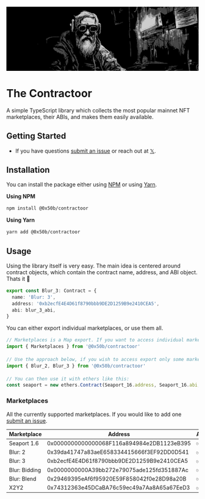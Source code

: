 <p align="center">
  <img src="./cover.png">
</p>

# The Contractoor

A simple TypeScript library which collects the most popular mainnet NFT marketplaces, their ABIs, and makes them easily available.

## Getting Started

- If you have questions [submit an issue](https://github.com/designoor/contractoor/issues) or reach out at [𝕏](https://x.com/0x50b).

## Installation

You can install the package either using [NPM](https://www.npmjs.com/package/@0x50b/contractoor) or using [Yarn](https://yarnpkg.com/package?q=contractoor&name=%400x50b%2Fcontractoor).

**Using NPM**

```bash
npm install @0x50b/contractoor
```

**Using Yarn**

```bash
yarn add @0x50b/contractoor
```

## Usage

Using the library itself is very easy. The main idea is centered around contract objects, which contain the contract name, address, and ABI object. Thats it 🤯

```TypeScript
export const Blur_3: Contract = {
  name: 'Blur: 3',
  address: '0xb2ecfE4E4D61f8790bbb9DE2D1259B9e2410CEA5',
  abi: blur_3_abi,
}
```

You can either export individual marketplaces, or use them all.

```TypeScript
// Marketplaces is a Map export. If you want to access individual marketplaces, use Marketplaces.get('blur_2')
import { Marketplaces } from '@0x50b/contractoor'

// Use the approach below, if you wish to access export only some marketplaces.
import { Blur_2, Blur_3 } from '@0x50b/contractoor'

// You can then use it with ethers like this:
const seaport = new ethers.Contract(Seaport_16.address, Seaport_16.abi, provider)
```

### Marketplaces

All the currently supported marketplaces. If you would like to add one [submit an issue](https://github.com/designoor/contractoor/issues).

| Marketplace   | Address                                    | ABI |
|---------------|--------------------------------------------|-----|
| Seaport 1.6   | 0x0000000000000068F116a894984e2DB1123eB395 | ✅  |
| Blur: 2       | 0x39da41747a83aeE658334415666f3EF92DD0D541 | ✅  |
| Blur: 3       | 0xb2ecfE4E4D61f8790bbb9DE2D1259B9e2410CEA5 | ✅  |
| Blur: Bidding | 0x0000000000A39bb272e79075ade125fd351887Ac | ✅  |
| Blur: Blend   | 0x29469395eAf6f95920E59F858042f0e28D98a20B | ✅  |
| X2Y2          | 0x74312363e45DCaBA76c59ec49a7Aa8A65a67EeD3 | ✅  |
